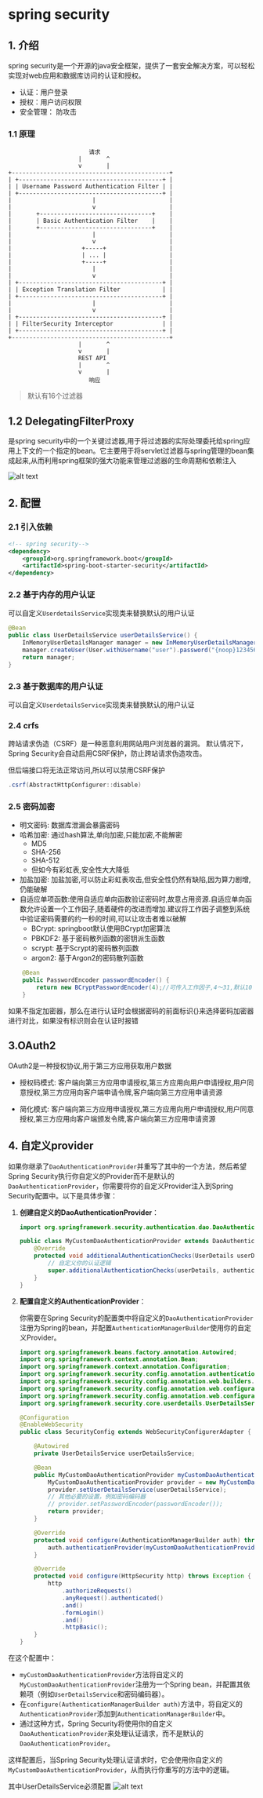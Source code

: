 # spring security

## 1. 介绍

spring security是一个开源的java安全框架，提供了一套安全解决方案，可以轻松实现对web应用和数据库访问的认证和授权。

- 认证：用户登录
- 授权：用户访问权限
- 安全管理： 防攻击

### 1.1 原理

```plaintext
                       请求
                    |       ^
                    v       |
+---------------------------------------------+
| +-----------------------------------------+ |
| | Username Password Authentication Filter | |
| +-----------------------------------------+ |
|                       |                     |
|                       v                     |
|       +--------------------------------+    |
|       | Basic Authentication Filter    |    |
|       +--------------------------------+    |
|                       |                     |
|                       v                     |
|                    +-----+                  |
|                    | ... |                  |
|                    +-----+                  |
|                       |                     |
|                       v                     |
| +-----------------------------------------+ |
| | Exception Translation Filter            | |
| +-----------------------------------------+ |
|                       |                     |
|                       v                     |
| +-----------------------------------------+ |
| | FilterSecurity Interceptor              | |
| +-----------------------------------------+ |
+---------------------------------------------+
                    |       ^
                    v       |
                    REST API
                    |       ^  
                    v       |
                       响应
```

>默认有16个过滤器

## 1.2 DelegatingFilterProxy

是spring security中的一个关键过滤器,用于将过滤器的实际处理委托给spring应用上下文的一个指定的bean。它主要用于将servlet过滤器与spring管理的bean集成起来,从而利用spring框架的强大功能来管理过滤器的生命周期和依赖注入

![alt text](<images/spring security/image.png>)

## 2. 配置

### 2.1 引入依赖

```xml
<!-- spring security-->
<dependency>
    <groupId>org.springframework.boot</groupId>
    <artifactId>spring-boot-starter-security</artifactId>
</dependency>
```

### 2.2 基于内存的用户认证

可以自定义`UserdetailsService`实现类来替换默认的用户认证

```java
@Bean
public class UserDetailsService userDetailsService() {
    InMemoryUserDetailsManager manager = new InMemoryUserDetailsManager();
    manager.createUser(User.withUsername("user").password("{noop}123456").roles("USER").build());
    return manager;
}
```

### 2.3 基于数据库的用户认证

可以自定义`UserdetailsService`实现类来替换默认的用户认证

### 2.4 crfs

跨站请求伪造（CSRF）是一种恶意利用网站用户浏览器的漏洞。
默认情况下，Spring Security会自动启用CSRF保护，防止跨站请求伪造攻击。

但后端接口将无法正常访问,所以可以禁用CSRF保护

```java
.csrf(AbstractHttpConfigurer::disable)
```

### 2.5 密码加密

- 明文密码: 数据库泄漏会暴露密码
- 哈希加密: 通过hash算法,单向加密,只能加密,不能解密
  - MD5
  - SHA-256
  - SHA-512
  - 但如今有彩虹表,安全性大大降低
- 加盐加密: 加盐加密,可以防止彩虹表攻击,但安全性仍然有缺陷,因为算力剧增,仍能破解
- 自适应单项函数:使用自适应单向函数验证密码时,故意占用资源.自适应单向函数允许设置一个工作因子,随着硬件的改进而增加.建议将工作因子调整到系统中验证密码需要的约一秒的时间,可以让攻击者难以破解
  - BCrypt: springboot默认使用BCrypt加密算法
  - PBKDF2: 基于密码散列函数的密钥派生函数
  - scrypt: 基于Scrypt的密码散列函数
  - argon2: 基于Argon2的密码散列函数

```java
    @Bean
    public PasswordEncoder passwordEncoder() {
        return new BCryptPasswordEncoder(4);//可传入工作因子,4～31,默认10
    }
```

如果不指定加密器，那么在进行认证时会根据密码的前面标识{}来选择密码加密器进行对比，如果没有标识则会在认证时报错

## 3.OAuth2

OAuth2是一种授权协议,用于第三方应用获取用户数据

- 授权码模式: 客户端向第三方应用申请授权,第三方应用向用户申请授权,用户同意授权,第三方应用向客户端申请令牌,客户端向第三方应用申请资源

- 简化模式: 客户端向第三方应用申请授权,第三方应用向用户申请授权,用户同意授权,第三方应用向客户端颁发令牌,客户端向第三方应用申请资源

## 4. 自定义provider

如果你继承了`DaoAuthenticationProvider`并重写了其中的一个方法，然后希望Spring Security执行你自定义的Provider而不是默认的`DaoAuthenticationProvider`，你需要将你的自定义Provider注入到Spring Security配置中。以下是具体步骤：

1. **创建自定义的DaoAuthenticationProvider**：

    ```java
    import org.springframework.security.authentication.dao.DaoAuthenticationProvider;

    public class MyCustomDaoAuthenticationProvider extends DaoAuthenticationProvider {
        @Override
        protected void additionalAuthenticationChecks(UserDetails userDetails, UsernamePasswordAuthenticationToken authentication) throws AuthenticationException {
            // 自定义你的认证逻辑
            super.additionalAuthenticationChecks(userDetails, authentication);
        }
    }
    ```

2. **配置自定义的AuthenticationProvider**：

    你需要在Spring Security的配置类中将自定义的`DaoAuthenticationProvider`注册为Spring的bean，并配置`AuthenticationManagerBuilder`使用你的自定义Provider。

    ```java
    import org.springframework.beans.factory.annotation.Autowired;
    import org.springframework.context.annotation.Bean;
    import org.springframework.context.annotation.Configuration;
    import org.springframework.security.config.annotation.authentication.builders.AuthenticationManagerBuilder;
    import org.springframework.security.config.annotation.web.builders.HttpSecurity;
    import org.springframework.security.config.annotation.web.configuration.EnableWebSecurity;
    import org.springframework.security.config.annotation.web.configuration.WebSecurityConfigurerAdapter;
    import org.springframework.security.core.userdetails.UserDetailsService;

    @Configuration
    @EnableWebSecurity
    public class SecurityConfig extends WebSecurityConfigurerAdapter {

        @Autowired
        private UserDetailsService userDetailsService;

        @Bean
        public MyCustomDaoAuthenticationProvider myCustomDaoAuthenticationProvider() {
            MyCustomDaoAuthenticationProvider provider = new MyCustomDaoAuthenticationProvider();
            provider.setUserDetailsService(userDetailsService);
            // 其他必要的设置，例如密码编码器
            // provider.setPasswordEncoder(passwordEncoder());
            return provider;
        }

        @Override
        protected void configure(AuthenticationManagerBuilder auth) throws Exception {
            auth.authenticationProvider(myCustomDaoAuthenticationProvider());
        }

        @Override
        protected void configure(HttpSecurity http) throws Exception {
            http
                .authorizeRequests()
                .anyRequest().authenticated()
                .and()
                .formLogin()
                .and()
                .httpBasic();
        }
    }
    ```

在这个配置中：

- `myCustomDaoAuthenticationProvider`方法将自定义的`MyCustomDaoAuthenticationProvider`注册为一个Spring bean，并配置其依赖项（例如`UserDetailsService`和密码编码器）。
- 在`configure(AuthenticationManagerBuilder auth)`方法中，将自定义的`AuthenticationProvider`添加到`AuthenticationManagerBuilder`中。
- 通过这种方式，Spring Security将使用你的自定义`DaoAuthenticationProvider`来处理认证请求，而不是默认的`DaoAuthenticationProvider`。

这样配置后，当Spring Security处理认证请求时，它会使用你自定义的`MyCustomDaoAuthenticationProvider`，从而执行你重写的方法中的逻辑。

其中UserDetailsService必须配置
![alt text](<images/spring security/image-1.png>)
